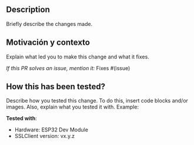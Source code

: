## Description
Briefly describe the changes made.

## Motivación y contexto
Explain what led you to make this change and what it fixes.

*If this PR solves an issue, mention it:* Fixes #(issue)

## How this has been tested?
Describe how you tested this change. To do this, insert code blocks and/or images. Also, explain
what you tested it with. Example:

**Tested with**:
- Hardware: ESP32 Dev Module
- SSLClient version: vx.y.z